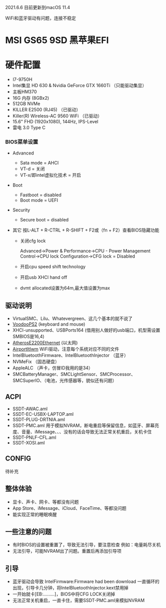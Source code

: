 2021.6.6 目前更新到macOS 11.4

WiFi和蓝牙驱动有问题，连接不稳定



# MSI GS65 9SD 黑苹果EFI




# 硬件配置
* I7-9750H
* Intel集显 HD 630 & Nvidia GeForce GTX 1660Ti （只能驱动集显）
* 主板HM370
* 16G 内存 (8GBx2)
* 512GB NVMe
* KILLER E2500 (RJ45)  （已驱动）
* Killer(R) Wireless-AC 9560 WiFi  （已驱动）
* 15.6" FHD (1920x1080), 144Hz, IPS-Level
* 雷电 3.0 Type C

### BIOS菜单设置

* Advanced
  *   Sata mode = AHCI 
  *   VT-d = 关闭
  *   VT-x/即intel虚拟化技术 = 开启
* Boot 
  *   Fastboot = disabled
  *   Boot mode = UEFI
* Security
  
  *   Secure boot = disabled
* 其它   按L-ALT + R-CTRL + R-SHIFT + F2或（fn + F2）查看BIOS隐藏功能
  
  * 关闭cfg lock  
  
    Advanced->Power & Performance->CPU - Power Management Control->CPU lock Configuration->CFG lock = Disabled
  
  * 开启cpu speed shift technology
  
  * 开启usb XHCI hand off
  
  * dvmt allocated设置为64m,最大值设置为max

##  驱动说明

* VirtualSMC、Lilu、Whatevergreen、这几个基本的就不说了
* [VoodooPS2](https://github.com/acidanthera/VoodooPS2/releases "VoodooPS2") (keyboard and mouse)
* XHCI-unsupported、USBPorts164 (借用别人做好的usb端口，机型需设置SMBIOS是16,4)
* [AtherosE2200Ethernet](https://github.com/Mieze/AtherosE2200Ethernet/releases) (以太网)
* [AirportItlwm](https://github.com/OpenIntelWireless/itlwm/releases) WiFi驱动，注意每个系统对应不同的文件
* IntelBluetoothFirmware、IntelBluetoothInjector （蓝牙）
* NVMeFix （固态硬盘）
* AppleALC （声卡，仿冒ID我用的是34）
* SMCBatteryManager、SMCLightSensor、SMCProcessor、SMCSuperIO、（电池，光传感器等，貌似还有问题）

##  ACPI

* SSDT-AWAC.aml
* SSDT-EC-USBX-LAPTOP.aml
* SSDT-PLUG-DRTNIA.aml
* SSDT-PMC.aml  用于模拟NVRAM，断电重启等保留信息，如蓝牙、屏幕亮度、音量、iMessage、、、没有的话会导致无法正常关机重启，关机卡住
* SSDT-PNLF-CFL.aml
* SSDT-XOSI.aml

##  CONFIG

待补充

##  整体体验

* 显卡、声卡、网卡、等都没有问题
* App Store、iMessage、iCloud、FaceTime、等都没问题
* 能实现正常的睡眠唤醒
##  一些注意的问题

* 有时BIOS的设置被重置了，导致无法引导，要注意检查  例如：电量耗尽关机
* 无法引导，可能NVRAM出了问题。重置后再添加引导项

##  引导

* 蓝牙驱动会导致 IntelFirmware:Firmware had been download 一直循环的出现，引导卡几分钟，将IntelBluetoothInjector.kext禁用掉
* 一开始就卡[EB:.........]，BIOS中将CFG  LOCK关闭掉
* 无法正常关机重启，一直卡住，需要SSDT-PMC.aml来模拟NVRAM
